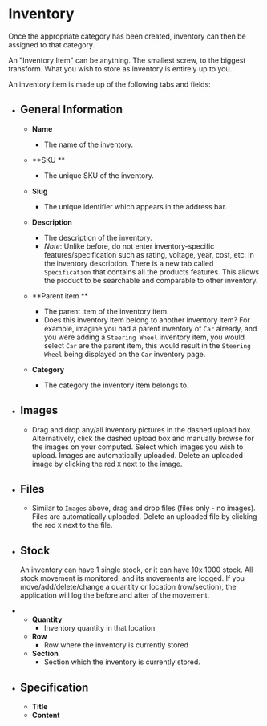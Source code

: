 # Inventory

Once the appropriate category has been created, inventory can then be assigned to that category.

An "Inventory Item" can be anything. The smallest screw, to the biggest transform. What you wish to store as inventory is entirely up to you.

An inventory item is made up of the following tabs and fields:

* ## General Information

  * **Name**
    * The name of the inventory.
  * **SKU **

    * The unique SKU of the inventory.

  * **Slug**

    * The unique identifier which appears in the address bar.

  * **Description**

    * The description of the inventory.
    * _Note_: Unlike before, do not enter inventory-specific features/specification such as rating, voltage, year, cost, etc. in the inventory description. There is a new tab called `Specification` that contains all the products features. This allows the product to be searchable and comparable to other inventory. 

  * **Parent item **

    * The parent item of the inventory item.
    * Does this inventory item belong to another inventory item? For example, imagine you had a parent inventory of `Car` already, and you were adding a `Steering Wheel` inventory item, you would select `Car` are the parent item, this would result in the `Steering Wheel` being displayed on the `Car` inventory page.

  * **Category**

    * The category the inventory item belongs to.
* ## **Images**

  * Drag and drop any/all inventory pictures in the dashed upload box. Alternatively, click the dashed upload box and manually browse for the images on your computed. Select which images you wish to upload. Images are automatically uploaded. Delete an uploaded image by clicking the red `X` next to the image.
* ## **Files**

  * Similar to `Images` above, drag and drop files \(files only - no images\). Files are automatically uploaded. Delete an uploaded file by clicking the red `X` next to the file.
* ## Stock

  An inventory can have 1 single stock, or it can have 10x 1000 stock. All stock movement is monitored, and its movements are logged. If you move/add/delete/change a quantity or location \(row/section\), the application will log the before and after of the movement.

* * **Quantity**
    * Inventory quantity in that location
  * **Row**
    * Row where the inventory is currently stored
  * **Section**
    * Section which the inventory is currently stored.
* ## **Specification**

  * **Title**
  * **Content**



